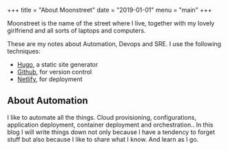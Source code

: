 +++
title = "About Moonstreet"
date = "2019-01-01"
menu = "main"
+++

Moonstreet is the name of the street where I live, together with my lovely girlfriend and all sorts of laptops and computers.

These are my notes about Automation, Devops and SRE. I use the following techniques:

- [Hugo](https://gohugo.io/), a static site generator
- [Github](https://github.com), for version control
- [Netlify](https://www.netlify.com/), for deployment

## About Automation

I like to automate all the things. Cloud provisioning, configurations, application deployment, container deployment and orchestration.. In this blog I will write things down not only because I have a tendency to forget stuff but also because I like to share what I know. And learn as I go.

